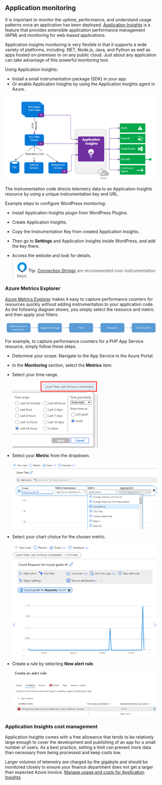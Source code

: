 ## Application monitoring

It is important to monitor the uptime, performance, and understand usage patterns once an application has been deployed.  [Application Insights](https://learn.microsoft.com/azure/azure-monitor/app/app-insights-overview) is a feature that provides extensible application performance management (APM) and monitoring for web-based applications.

Application insights monitoring is very flexible in that it supports a wide variety of platforms, including .NET, Node.js, Java, and Python as well as apps hosted on-premises or on any public cloud. Just about any application can take advantage of this powerful monitoring tool.

Using Application Insights:

- Install a small instrumentation package (SDK) in your app
- Or enable Application Insights by using the Application Insights agent in Azure.

![](media/application-insights-overview.png)

The instrumentation code directs telemetry data to an Application Insights resource by using a unique instrumentation key and URL.

Example steps to configure WordPress monitoring:

- Install Application Insights plugin from WordPress Plugins.

- Create Application Insights.

- Copy the Instrumentation Key from created Application Insights.

- Then go to **Settings** and Application Insights inside WordPress, and add the key there.

- Access the website and look for details.

> ![Tip](media/tip.png "Tip") **Tip**: [Connection Strings](https://learn.microsoft.com/azure/azure-monitor/app/sdk-connection-string?tabs=net) are recommended over instrumentation keys.

### Azure Metrics Explorer

[Azure Metrics Explorer](https://learn.microsoft.com/azure/azure-monitor/essentials/metrics-getting-started) makes it easy to capture performance counters for resources quickly without adding instrumentation to your application code. As the following diagram shows, you simply select the resource and metric and then apply your filters:

![The Azure Metrics workflow is displayed.](media/azure-metrics-workflow.png "Azure Metrics workflow")

For example, to capture performance counters for a PHP App Service resource, simply follow these steps.

- Determine your scope. Navigate to the App Service in the Azure Portal.
- In the **Monitoring** section, select the **Metrics** item.
- Select your time range.

  ![The picture shows the time frame options for metric filtering.](media/azure-metric-time-range.png "Metric time-frame filtering")

- Select your **Metric** from the dropdown.

  ![The picture shows the Metric category filter options.](media/PostgreSQL-guide-metric-counters.png "Metric category filter options")

- Select your chart choice for the chosen metric.

  ![The Azure Metric request count example is displayed.](media/PostgreSQL-guide-request-count-metric.png "Metrics request count")

- Create a rule by selecting **New alert rule**.
  
  ![The Azure Metrics new alert rule is displayed.](media/azure-metric-new-alert-rule.png "Metrics alert rule example")

### Application Insights cost management

Application Insights comes with a free allowance that tends to be relatively large enough to cover the development and publishing of an app for a small number of users. As a best practice, setting a limit can prevent more data than necessary from being processed and keep costs low.

Larger volumes of telemetry are charged by the gigabyte and should be monitored closely to ensure your finance department does not get a larger than expected Azure invoice. [Manage usage and costs for Application Insights](https://learn.microsoft.com/azure/azure-monitor/app/pricing)

